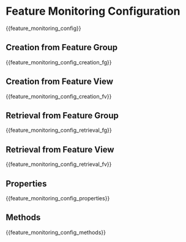 # Feature Monitoring Configuration

{{feature_monitoring_config}}

## Creation from Feature Group

{{feature_monitoring_config_creation_fg}}

## Creation from Feature View

{{feature_monitoring_config_creation_fv}}

## Retrieval from Feature Group

{{feature_monitoring_config_retrieval_fg}}

## Retrieval from Feature View

{{feature_monitoring_config_retrieval_fv}}

## Properties

{{feature_monitoring_config_properties}}

## Methods

{{feature_monitoring_config_methods}}
